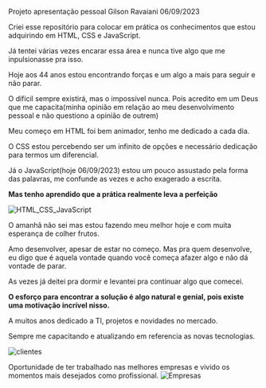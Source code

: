 Projeto apresentação pessoal Gilson Ravaiani 06/09/2023

Criei esse repositório para colocar em prática os conhecimentos que estou adquirindo em HTML, CSS e JavaScript.

Já tentei várias vezes encarar essa área e nunca tive algo que me inpulsionasse pra isso.

Hoje aos 44 anos estou encontrando forças e um algo a mais para seguir e não parar.

O difícil sempre existirá, mas o impossível nunca. Pois acredito em um Deus que me capacita(minha opinião em relação ao meu desenvolvimento pessoal e não questiono a opinião de outrem)

Meu começo em HTML foi bem animador, tenho me dedicado a cada dia.

O CSS estou percebendo ser um infinito de opções e necessário dedicação para termos um diferencial.

Já o JavaScript(hoje 06/09/2023) estou um pouco assustado pela forma das palavras, me confunde as vezes e acho exagerado a escrita.

**Mas tenho aprendido que a prática realmente leva a perfeição**

![HTML_CSS_JavaScript](https://github.com/GilsonRavaiani/gilsonravaiani/assets/101072367/a6a3605d-e66b-4471-87fb-6e893545a32a)

O amanhã não sei mas estou fazendo meu melhor hoje e com muita esperança de colher frutos.

Amo desenvolver, apesar de estar no começo. Mas pra quem desenvolve, eu digo que é aquela vontade quando você começa afazer algo e não dá vontade de parar.

As vezes já deitei pra dormir e levantei pra continuar algo que comecei.

**O esforço para encontrar a solução é algo natural e genial, pois existe uma motivação incrível nisso.**

A muitos anos dedicado a TI, projetos e novidades no mercado.

Sempre me capacitando e atualizando em referencia as novas tecnologias.

![clientes](https://github.com/GilsonRavaiani/gilsonravaiani/assets/101072367/8f009d12-0ee7-4a51-aa0a-4eb2deb1eec4)

Oportunidade de ter trabalhado nas melhores empresas e vivido os momentos mais desejados como profissional.
![Empresas](https://github.com/GilsonRavaiani/gilsonravaiani/assets/101072367/4b4aa7f9-6629-4e26-a904-166419e0e38c)



